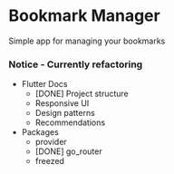 # Bookmark Manager

Simple app for managing your bookmarks

### Notice - Currently refactoring

- Flutter Docs
    - [DONE] Project structure
    - Responsive UI
    - Design patterns
    - Recommendations
- Packages
    - provider
    - [DONE] go_router
    - freezed